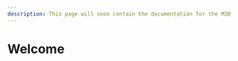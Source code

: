 ```yaml
---
description: This page will soon contain the documentation for the M3D Duet 2 Maestro.
---
```


# Welcome


